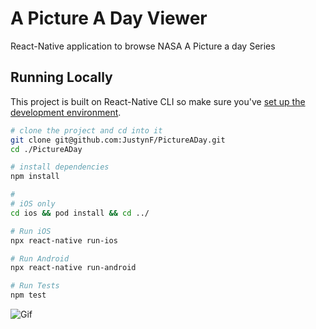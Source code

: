 # A Picture A Day Viewer

React-Native application to browse NASA A Picture a day Series

## Running Locally

This project is built on React-Native CLI so make sure you've [set up the development environment](https://reactnative.dev/docs/environment-setup).

```bash
# clone the project and cd into it
git clone git@github.com:JustynF/PictureADay.git
cd ./PictureADay

# install dependencies
npm install

#
# iOS only
cd ios && pod install && cd ../

# Run iOS
npx react-native run-ios

# Run Android
npx react-native run-android

# Run Tests
npm test 
```
![Gif](https://media3.giphy.com/media/nAjRmcvlUkcklFHHDx/giphy.gif)





